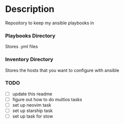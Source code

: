 # Description

Repository to keep my ansible playbooks in

### Playbooks Directory

Stores .yml files

### Inventory Directory

Stores the hosts that you want to configure with ansible

### TODO

- [ ] update this readme
- [ ] figure out how to do multios tasks
- [ ] set up neovim task 
- [ ] set up starship task 
- [ ] set up task for stow
